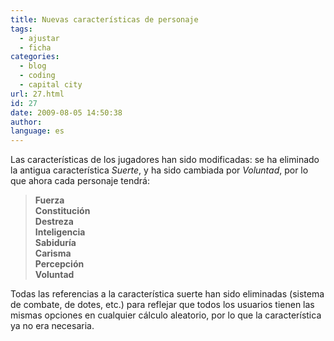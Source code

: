 ```yaml
---
title: Nuevas características de personaje
tags:
  - ajustar
  - ficha
categories:
  - blog
  - coding
  - capital city
url: 27.html
id: 27
date: 2009-08-05 14:50:38
author:
language: es
---
```


Las características de los jugadores han sido modificadas: se ha eliminado la antigua característica _Suerte_, y ha sido cambiada por _Voluntad_, por lo que ahora cada personaje tendrá:

> **Fuerza  
> Constitución  
> Destreza  
> Inteligencia  
> Sabiduría  
> Carisma  
> Percepción  
> Voluntad**

Todas las referencias a la característica suerte han sido eliminadas (sistema de combate, de dotes, etc.) para reflejar que todos los usuarios tienen las mismas opciones en cualquier cálculo aleatorio, por lo que la característica ya no era necesaria.
